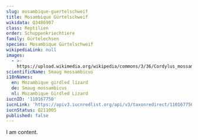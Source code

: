 ```yaml
---
slug: mosambique-guertelschweif
title: Mosambique Gürtelschweif
wikidata: Q3486907
class: Reptilien
order: Schuppenkriechtiere
family: Gürtelechsen
species: Mosambique Gürtelschweif
wikipediaLink: null
images:
  - >-
    https://upload.wikimedia.org/wikipedia/commons/3/36/Cordylus_mossambicus_male.JPG
scientificName: Smaug mossambicus
i18nNames:
  en: Mozambique girdled lizard
  de: Smaug mossambicus
  nl: Mozambique Girdled Lizard
iucnID: '110167750'
iucnLink: 'https://apiv3.iucnredlist.org/api/v3/taxonredirect/110167750'
iucnStatus: Q211005
published: false
---
```


I am content.

